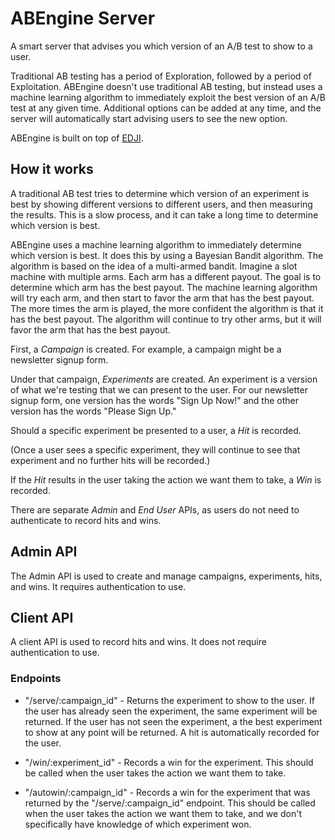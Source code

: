 # ABEngine Server

A smart server that advises you which version of an A/B test to show to a user.

Traditional AB testing has a period of Exploration, followed by a period of Exploitation. ABEngine doesn't use traditional AB testing, but instead uses a machine learning algorithm to immediately exploit the best version of an A/B test at any given time. Additional options can be added at any time, and the server will automatically start advising users to see the new option.

ABEngine is built on top of [EDJI](https://github.com/10layer/edji).

## How it works

A traditional AB test tries to determine which version of an experiment is best by showing different versions to different users, and then measuring the results. This is a slow process, and it can take a long time to determine which version is best.

ABEngine uses a machine learning algorithm to immediately determine which version is best. It does this by using a Bayesian Bandit algorithm. The algorithm is based on the idea of a multi-armed bandit. Imagine a slot machine with multiple arms. Each arm has a different payout. The goal is to determine which arm has the best payout. The machine learning algorithm will try each arm, and then start to favor the arm that has the best payout. The more times the arm is played, the more confident the algorithm is that it has the best payout. The algorithm will continue to try other arms, but it will favor the arm that has the best payout.

First, a *Campaign* is created. For example, a campaign might be a newsletter signup form.

Under that campaign, *Experiments* are created. An experiment is a version of what we're testing that we can present to the user. For our newsletter signup form, one version has the words "Sign Up Now!" and the other version has the words "Please Sign Up."

Should a specific experiment be presented to a user, a *Hit* is recorded. 

(Once a user sees a specific experiment, they will continue to see that experiment and no further hits will be recorded.)

If the *Hit* results in the user taking the action we want them to take, a *Win* is recorded. 

There are separate *Admin* and *End User* APIs, as users do not need to authenticate to record hits and wins.

## Admin API

The Admin API is used to create and manage campaigns, experiments, hits, and wins. It requires authentication to use. 

## Client API

A client API is used to record hits and wins. It does not require authentication to use. 

### Endpoints

- "/serve/:campaign_id" - Returns the experiment to show to the user. If the user has already seen the experiment, the same experiment will be returned. If the user has not seen the experiment, a the best experiment to show at any point will be returned. A hit is automatically recorded for the user.

- "/win/:experiment_id" - Records a win for the experiment. This should be called when the user takes the action we want them to take.

- "/autowin/:campaign_id" - Records a win for the experiment that was returned by the "/serve/:campaign_id" endpoint. This should be called when the user takes the action we want them to take, and we don't specifically have knowledge of which experiment won.
